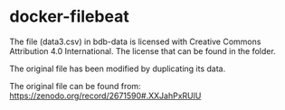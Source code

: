# docker-filebeat
The file (data3.csv) in bdb-data is licensed with Creative Commons Attribution 4.0 International. The license that can be found in the folder.

The original file has been modified by duplicating its data.

The original file can be found from: https://zenodo.org/record/2671590#.XXJahPxRUlU
